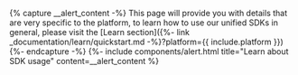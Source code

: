 {% capture __alert_content -%}
This page will provide you with details that are very specific to the platform, to learn how to use our unified 
SDKs in general, please visit the [Learn section]({%- link _documentation/learn/quickstart.md -%}?platform={{ include.platform }})
{%- endcapture -%}
{%- include components/alert.html
  title="Learn about SDK usage"
  content=__alert_content
%}